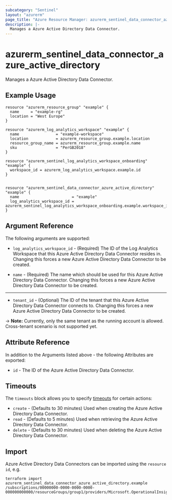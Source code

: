 ```yaml
---
subcategory: "Sentinel"
layout: "azurerm"
page_title: "Azure Resource Manager: azurerm_sentinel_data_connector_azure_active_directory"
description: |-
  Manages a Azure Active Directory Data Connector.
---
```


# azurerm_sentinel_data_connector_azure_active_directory

Manages a Azure Active Directory Data Connector.

## Example Usage

```hcl
resource "azurerm_resource_group" "example" {
  name     = "example-rg"
  location = "West Europe"
}

resource "azurerm_log_analytics_workspace" "example" {
  name                = "example-workspace"
  location            = azurerm_resource_group.example.location
  resource_group_name = azurerm_resource_group.example.name
  sku                 = "PerGB2018"
}

resource "azurerm_sentinel_log_analytics_workspace_onboarding" "example" {
  workspace_id = azurerm_log_analytics_workspace.example.id
}


resource "azurerm_sentinel_data_connector_azure_active_directory" "example" {
  name                       = "example"
  log_analytics_workspace_id = azurerm_sentinel_log_analytics_workspace_onboarding.example.workspace_id
}
```

## Argument Reference

The following arguments are supported:

* `log_analytics_workspace_id` - (Required) The ID of the Log Analytics Workspace that this Azure Active Directory Data Connector resides in. Changing this forces a new Azure Active Directory Data Connector to be created.

* `name` - (Required) The name which should be used for this Azure Active Directory Data Connector. Changing this forces a new Azure Active Directory Data Connector to be created.

---

* `tenant_id` - (Optional) The ID of the tenant that this Azure Active Directory Data Connector connects to. Changing this forces a new Azure Active Directory Data Connector to be created.

-> **Note:** Currently, only the same tenant as the running account is allowed. Cross-tenant scenario is not supported yet.

## Attribute Reference

In addition to the Arguments listed above - the following Attributes are exported:

* `id` - The ID of the Azure Active Directory Data Connector.

## Timeouts

The `timeouts` block allows you to specify [timeouts](https://developer.hashicorp.com/terraform/language/resources/configure#define-operation-timeouts) for certain actions:

* `create` - (Defaults to 30 minutes) Used when creating the Azure Active Directory Data Connector.
* `read` - (Defaults to 5 minutes) Used when retrieving the Azure Active Directory Data Connector.
* `delete` - (Defaults to 30 minutes) Used when deleting the Azure Active Directory Data Connector.

## Import

Azure Active Directory Data Connectors can be imported using the `resource id`, e.g.

```shell
terraform import azurerm_sentinel_data_connector_azure_active_directory.example /subscriptions/00000000-0000-0000-0000-000000000000/resourceGroups/group1/providers/Microsoft.OperationalInsights/workspaces/workspace1/providers/Microsoft.SecurityInsights/dataConnectors/dc1
```

